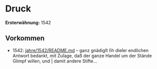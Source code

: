 # Druck

**Ersterwähnung:** 1542

## Vorkommen
- 1542: [jahre/1542/README.md](../jahre/1542/README.md) – ganz gnädigſt
ſih dieſer endlichen Antwort bedankt, mit Zuſage, daß
der ganze Handel um der Stände Glimpf willen, und |
damit andere Stifte...
